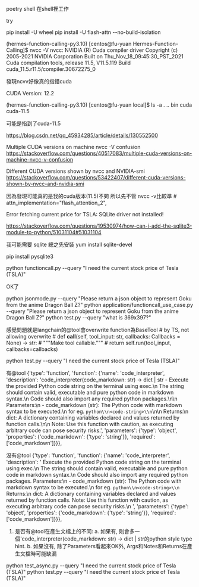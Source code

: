  poetry shell
 在shell裡工作

 try 
 
 pip install -U wheel
 pip install -U flash-attn --no-build-isolation 

 (hermes-function-calling-py3.10) [centos@fu-yuan Hermes-Function-Calling]$ nvcc -V
nvcc: NVIDIA (R) Cuda compiler driver
Copyright (c) 2005-2021 NVIDIA Corporation
Built on Thu_Nov_18_09:45:30_PST_2021
Cuda compilation tools, release 11.5, V11.5.119
Build cuda_11.5.r11.5/compiler.30672275_0

發現ncvv好像真的指錯cuda

 CUDA Version: 12.2

(hermes-function-calling-py3.10) [centos@fu-yuan local]$ ls -a
.  ..  bin  cuda  cuda-11.5

可能是指到了cuda-11.5

https://blog.csdn.net/qq_45934285/article/details/130552500


Multiple CUDA versions on machine nvcc -V confusion
https://stackoverflow.com/questions/40517083/multiple-cuda-versions-on-machine-nvcc-v-confusion

Different CUDA versions shown by nvcc and NVIDIA-smi
https://stackoverflow.com/questions/53422407/different-cuda-versions-shown-by-nvcc-and-nvidia-smi


因為發現可能真的是我的cuda版本(11.5)不夠 所以先不管 nvcc -v比較準
            # attn_implementation="flash_attention_2",


Error fetching current price for TSLA: SQLite driver not installed!

https://stackoverflow.com/questions/19530974/how-can-i-add-the-sqlite3-module-to-python/51031104#51031104

我可能需要 sqlite 總之先安裝 yum install sqlite-devel

pip install pysqlite3 


python functioncall.py --query "I need the current stock price of Tesla (TSLA)"

OK了

python jsonmode.py --query "Please return a json object to represent Goku from the anime Dragon Ball Z?"
python application/functioncall_use_case.py --query "Please return a json object to represent Goku from the anime Dragon Ball Z?"
python test.py --query "what is 369x397?"


感覺問題就是langchain的@tool會overwrite function為BaseTool
    # by TS, not allowing overwrite
    # def __call__(self, tool_input: str, callbacks: Callbacks = None) -> str:
    #     """Make tool callable."""
    #     return self.run(tool_input, callbacks=callbacks)

python test.py --query "I need the current stock price of Tesla (TSLA)"


有@tool
{\'type\': \'function\', \'function\': {\'name\': \'code_interpreter\', \'description\': \'code_interpreter(code_markdown: str) -> dict | str - Execute the provided Python code string on the terminal using exec.\\n    The string should contain valid, executable and pure python code in markdown syntax.\\n    Code should also import any required python packages.\\n\\n    Parameters:\\n    - code_markdown (str): The Python code with markdown syntax to be executed.\\n      for eg. ```python\\n<code-string>\\n```\\n\\n    Returns:\\n    dict: A dictionary containing variables declared and values returned by function calls.\\n\\n    Note: Use this function with caution, as executing arbitrary code can pose security risks.\', \'parameters\': {\'type\': \'object\', \'properties\': {\'code_markdown\': {\'type\': \'string\'}}, \'required\': [\'code_markdown\']}}}, 


沒有@tool
{\'type\': \'function\', \'function\': {\'name\': \'code_interpreter\', \'description\': \'    Execute the provided Python code string on the terminal using exec.\\n    The string should contain valid, executable and pure python code in markdown syntax.\\n    Code should also import any required python packages.     Parameters:\\n    - code_markdown (str): The Python code with markdown syntax to be executed.\\n      for eg. ```python\\n<code-string>\\n```     Returns:\\n    dict: A dictionary containing variables declared and values returned by function calls.     Note: Use this function with caution, as executing arbitrary code can pose security risks.\\n    \', \'parameters\': {\'type\': \'object\', \'properties\': {\'code_markdown\': {\'type\': \'string\'}}, \'required\': [\'code_markdown\']}}}, 

1. 是否有@tool在產生文檔上的不同:
 a. 如果有, 則會多一個\'code_interpreter(code_markdown: str) -> dict | str的python style type hint.
 b. 如果沒有, 除了Parameters看起來OK外, Args和Notes和Returns在產生文檔時可能缺漏


 python test_async.py --query "I need the current stock price of Tesla (TSLA)"
 python test.py --query "I need the current stock price of Tesla (TSLA)"

